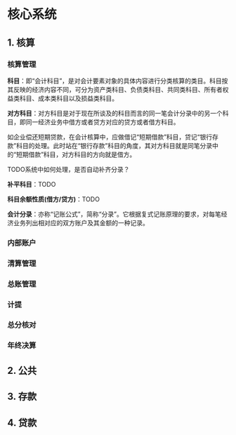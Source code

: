 # 核心系统

## 1. 核算

### 核算管理

**科目**：即“会计科目”，是对会计要素对象的具体内容进行分类核算的类目。科目按其反映的经济内容不同，可分为资产类科目、负债类科目、共同类科目、所有者权益类科目、成本类科目以及损益类科目。

**对方科目**：对方科目是对于现在所谈及的科目而言的同一笔会计分录中的另一个科目，即同一经济业务中借方或者贷方对应的贷方或者借方科目。

如企业偿还短期贷款，在会计核算中，应做借记“短期借款”科目，贷记“银行存款”科目的处理。此时站在“银行存款”科目的角度，其对方科目就是同笔分录中的“短期借款”科目，对方科目的方向就是借方。

TODO系统中如何处理，是否自动补齐分录？

**补平科目**：TODO

**科目余额性质(借方/贷方)**：TODO

**会计分录**：亦称“记账公式”，简称“分录”。它根据复式记账原理的要求，对每笔经济业务列出相对应的双方账户及其金额的一种记录。

### 内部账户

### 清算管理

### 总账管理

### 计提

### 总分核对

### 年终决算

## 2. 公共

## 3. 存款

## 4. 贷款
